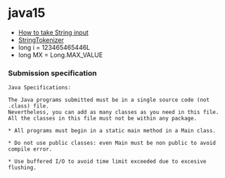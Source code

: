 # java15

* [How to take String input](https://www.javatpoint.com/how-to-take-string-input-in-java)
* [StringTokenizer](https://www.javatpoint.com/string-tokenizer-in-java)
* long i = 123465465446L
* long MX = Long.MAX_VALUE


### Submission specification

	Java Specifications:

	The Java programs submitted must be in a single source code (not .class) file.
	Nevertheless, you can add as many classes as you need in this file.
	All the classes in this file must not be within any package.

	* All programs must begin in a static main method in a Main class.

	* Do not use public classes: even Main must be non public to avoid compile error.

	* Use buffered I/O to avoid time limit exceeded due to excesive flushing.
